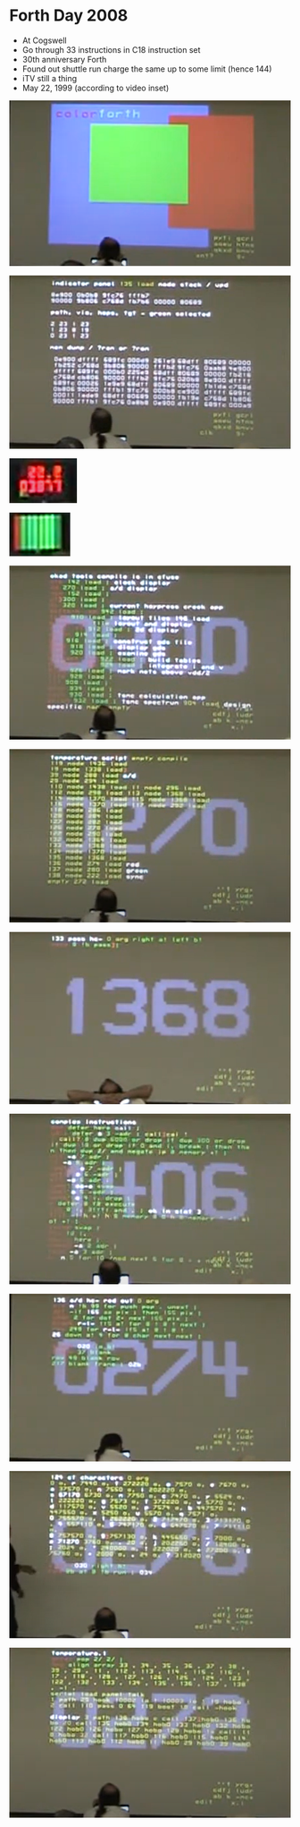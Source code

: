 # Forth Day 2008

* At Cogswell
* Go through 33 instructions in C18 instruction set
* 30th anniversary Forth
* Found out shuttle run charge the same up to some limit (hence 144)
* iTV still a thing
* May 22, 1999 (according to video inset)

![Slide 1](slide1.png)

![Slide 2](slide2.png)

![Slide 3](slide3.png)

![Slide 4](slide4.png)

![Slide 5](slide5.png)

![Slide 6](slide6.png)

![Slide 7](slide7.png)

![Slide 8](slide8.png)

![Slide 9](slide9.png)

![Slide 10](slide10.png)

![Slide 11](slide11.png)
